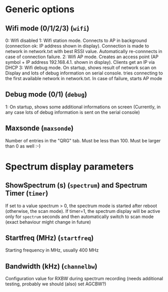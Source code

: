 # Generic options

## Wifi mode (0/1/2/3) (``wifi``)
0: Wifi disabled
1: Wifi station mode. Connects to AP in background (connection ok: IP address shown in display). Connection is made to network in network.txt with best RSSI value. Automatically re-connnects in case of connection failure.
2: Wifi AP mode. Creates an access point (AP symbol + IP address 192.168.4.1. shown in display). Clients get an IP via DHCP
3: Wifi debug mode. On startup, shows result of network scan on Display and lots of debug information on serial console. tries connecting to the first available network in network.txt. In case of failure, starts AP mode

## Debug mode (0/1) (``debug``)
1: On startup, shows some additional informations on screen
(Currently, in any case lots of debug information is sent on the serial console)

## Maxsonde (``maxsonde``)
Number of entries in the "QRG" tab. Must be less than 100. Must be larger than 0 as well :-)

# Spectrum display parameters

## ShowSpectrum (s) (``spectrum``) and Spectrum Timer (``timer``)
If set to a value spectrum > 0, the spectrum mode is started after reboot (otherwise, the scan mode).
If timer=1, the spectrum display will be active only for ``spectrum`` seconds and then automatically switch to scan mode
(exact behaviour might change in future)

## Startfreq (MHz) (``startfreq``)
Starting frequency in MHz, usually 400 MHz

## Bandwidth (kHz) (``channelbw``)
Configuration value for RXBW during spectrum recording (needs additional testing, probably we should (also) set AGCBW?)